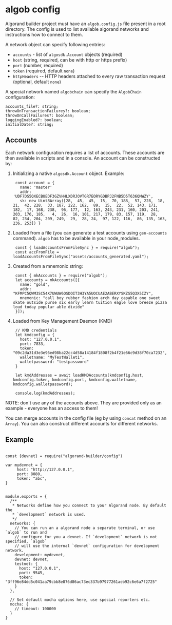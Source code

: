 # algob config

Algorand builder project must have an `algob.config.js` file present in a root directory.
The config is used to list available algorand networks and instructions how to connect to them.

A network object can specify following entries:

+ `accounts` - list of `algosdk.Account` objects (required)
+ `host` (string, required, can be with http or https prefix)
+ `port` (number, required)
+ `token` (required, default `none`)
+ `httpHeaders` -- HTTP headers attached to every raw transaction request (optional, default `none`)

A special network named `algobchain` can specify the `AlgobChain` configuration:

```
accounts_file?: string;
throwOnTransactionFailures?: boolean;
throwOnCallFailures?: boolean;
loggingEnabled?: boolean;
initialDate?: string;
```


## Accounts

Each network configuration requires a list of accounts. These accounts are then available in scripts and in a console. An account can be constructed by:

1. Initializing a native `algosdk.Account` object. Example:

        const account = {
          name: 'master'
          addr: 'UDF7DS5QXECBUEDF3GZVHHLXDRJOVTGR7EORYGDBPJ2FNB5D5T636QMWZY',
          sk: new Uint8Array([28,  45,  45,  15,  70, 188,  57, 228,  18,  21,  42, 228,  33, 187, 222, 162,  89,  15,  22,  52, 143, 171, 182,  17, 168, 238,  96, 177,  12, 163, 243, 231, 160, 203, 241, 203, 176, 185,   4,  26,  16, 101, 217, 179, 83, 157, 119,  28,  82, 234, 204, 209, 249,  29,  28, 24,  97, 122, 116,  86, 135, 163, 236, 253]) }

1. Loaded from a file (you can generate a test accounts using `gen-accounts` command). `algob` has to be available in your node_modules.

        const { loadAccountsFromFileSync } = require("algob");
        const accFromFile = loadAccountsFromFileSync("assets/accounts_generated.yaml");

1. Created from a mnemonic string:

        const { mkAccounts } = require("algob");
        let accounts = mkAccounts([{
          name: "gold",
          addr: "KFMPC5QWM3SC54X7UWUW6OSDOIT3H3YA5UOCUAE2ABERXYSKZS5Q3X5IZY",
          mnemonic: "call boy rubber fashion arch day capable one sweet skate outside purse six early learn tuition eagle love breeze pizza loud today popular able divide"
        }]);

1. Loaded from Key Management Daemon (KMD)

        // KMD credentials
        let kmdconfig = {
          host: "127.0.0.1",
          port: 7833,
          token: "09c2da31d3e3e96ed98ba22cc4d58a14184f1808f2b4f21e66c9d38f70ca7232",
          walletname: "MyTestWallet1",
          walletpassword: "testpassword"
        }

        let kmdAddresses = await loadKMDAccounts(kmdconfig.host, kmdconfig.token, kmdconfig.port, kmdconfig.walletname, kmdconfig.walletpassword);

        console.log(kmdAddresses);

NOTE: don't use any of the accounts above. They are provided only as an example - everyone has an access to them!

You can merge accounts in the config file (eg by using `concat` method on an `Array`).
You can also construct different accounts for different networks.


## Example

```

const {devnet} = require("algorand-builder/config")

var mydevnet = {
     host: "http://127.0.0.1",
     port: 8080,
     token: "abc",
}


module.exports = {
  /**
   * Networks define how you connect to your Algorand node. By default the
   * `development` network is used.
   */
  networks: {
    // You can run an a algorand node a separate terminal, or use `algob` to run and
    // configure for you a devnet. If `development` network is not specified, `algob`
    // will use the internal `devnet` configuration for development network.
    development: mydevnet,
    devnet: devnet,
    testnet: {
      host: "127.0.0.1",
      port: 9545,
      token: "3ff96e84dd5c041aa79cbb8e876d86ac73ec337b97977261aeb92c6e6a7f2725"
    }
  },

  // Set default mocha options here, use special reporters etc.
  mocha: {
    // timeout: 100000
  }
}
```
